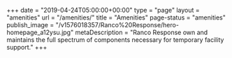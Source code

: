 +++
date = "2019-04-24T05:00:00+00:00"
type = "page"
layout = "amenities"
url = "/amenities/"
title = "Amenities"
page-status = "amenities"
publish_image = "/v1576018357/Ranco%20Response/hero-homepage_a12ysu.jpg"
metaDescription = "Ranco Response own and maintains the full spectrum of components necessary for temporary facility support."
+++